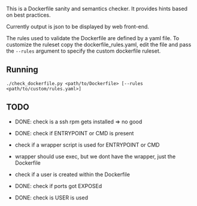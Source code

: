 This is a Dockerfile sanity and semantics checker. It provides hints based on best practices.

Currently output is json to be displayed by web front-end.

The rules used to validate the Dockerfile are defined by a yaml file. To customize the ruleset copy the dockerfile_rules.yaml, edit the file and pass the `--rules` argument to specify the custom dockerfile ruleset.

## Running

`./check_dockerfile.py <path/to/Dockerfile> [--rules <path/to/custom/rules.yaml>]`

## TODO

* DONE: check is a ssh rpm gets installed => no good

* DONE: check if ENTRYPOINT or CMD is present

* check if a wrapper script is used for ENTRYPOINT or CMD
 - wrapper should use exec, but we dont have the wrapper, just the Dockerfile

* check if a user is created within the Dockerfile

* DONE: check if ports got EXPOSEd

* DONE: check is USER <otherthanroot> is used

